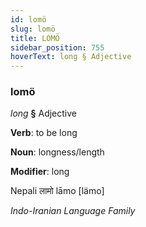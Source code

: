 ```yaml
---
id: lomö
slug: lomö
title: LOMÖ
sidebar_position: 755
hoverText: long § Adjective
---
```


### lomö

*long* **§** Adjective

**Verb**: to be long

**Noun**: longness/length

**Modifier**: long

Nepali लामो lāmo [lämo]

*Indo-Iranian Language Family*